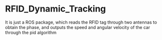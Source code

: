 # RFID_Dynamic_Tracking
It is just a ROS package, which reads the RFID tag through two antennas to obtain the phase, and outputs the speed and angular velocity of the car through the pid algorithm
